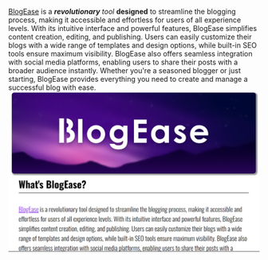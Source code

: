 <a href="http://example.com/" target="_blank">BlogEase</a> is a ***revolutionary*** *tool* **designed** to streamline the blogging process, making it accessible and effortless for users of all experience levels.
With its intuitive interface and powerful features, BlogEase simplifies content creation, editing, and publishing.
Users can easily customize their blogs with a wide range of templates and design options, while built-in SEO tools ensure maximum visibility.
BlogEase also offers seamless integration with social media platforms, enabling users to share their posts with a broader audience instantly.
Whether you're a seasoned blogger or just starting, BlogEase provides everything you need to create and manage a successful blog with ease.
<img class="img" src="assets/test image.png" alt="test image">